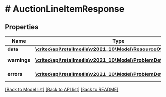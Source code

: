 # # AuctionLineItemResponse

## Properties

Name | Type | Description | Notes
------------ | ------------- | ------------- | -------------
**data** | [**\criteo\api\retailmedia\v2021_10\Model\ResourceOfAuctionLineItem**](ResourceOfAuctionLineItem.md) |  | [optional]
**warnings** | [**\criteo\api\retailmedia\v2021_10\Model\ProblemDetails[]**](ProblemDetails.md) |  | [optional] [readonly]
**errors** | [**\criteo\api\retailmedia\v2021_10\Model\ProblemDetails[]**](ProblemDetails.md) |  | [optional] [readonly]

[[Back to Model list]](../../README.md#models) [[Back to API list]](../../README.md#endpoints) [[Back to README]](../../README.md)
